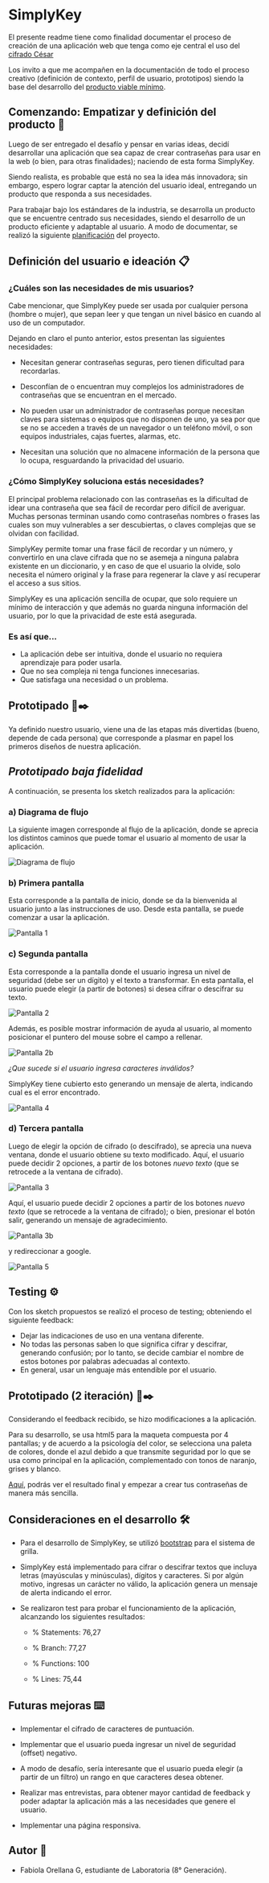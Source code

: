 # SimplyKey

El presente readme tiene como finalidad documentar el proceso de creación de una aplicación web que tenga como eje central el uso del [cifrado César](https://en.wikipedia.org/wiki/Caesar_cipher)  

Los invito a que me acompañen en la documentación de todo el proceso creativo (definición de contexto, perfil de usuario, prototipos) siendo la base del desarrollo del [producto viable mínimo](https://es.wikipedia.org/wiki/Producto_viable_m%C3%ADnimo). 

## Comenzando: Empatizar y definición del producto 🚀

Luego de ser entregado el desafío y pensar en varias ideas, decidí desarrollar una aplicación que sea capaz de crear contraseñas para usar en la web (o bien, para otras finalidades); naciendo de esta forma SimplyKey.

Siendo realista, es probable que está no sea la idea más innovadora; sin embargo, espero lograr captar la atención del usuario ideal, entregando un producto que responda a sus necesidades.

Para trabajar bajo los estándares de la industria, se desarrolla un producto que se encuentre centrado sus necesidades, siendo el desarrollo de un producto eficiente y adaptable al usuario. A modo de documentar, se realizó la siguiente [planificación](https://trello.com/b/2wyMcXYv/caesar-cipher) del proyecto.

## Definición del usuario e ideación 📋

### **¿Cuáles son las necesidades de mis usuarios?**

Cabe mencionar, que SimplyKey puede ser usada por cualquier persona (hombre o mujer), que sepan leer y que tengan un nivel básico en cuando al uso de un computador.

Dejando en claro el punto anterior, estos presentan las siguientes necesidades:

- Necesitan generar contraseñas seguras, pero tienen dificultad para recordarlas.

- Desconfían de o encuentran muy complejos los administradores de contraseñas que se encuentran en el mercado.
	
- No pueden usar un administrador de contraseñas porque necesitan claves para sistemas o equipos que no disponen de uno, ya sea por que se no se acceden a través de un navegador o un teléfono móvil, o son equipos industriales, cajas fuertes, alarmas, etc.

- Necesitan una solución que no almacene información de la persona que lo ocupa, resguardando la privacidad del usuario.

### **¿Cómo SimplyKey soluciona estás necesidades?**

El principal problema relacionado con las contraseñas es la dificultad de idear una contraseña que sea fácil de recordar pero difícil de averiguar. Muchas personas terminan usando como contraseñas nombres o frases las cuales son muy vulnerables a ser descubiertas, o claves complejas que se olvidan con facilidad. 

SimplyKey permite tomar una frase fácil de recordar y un número, y convertirlo en una clave cifrada que no se asemeja a ninguna palabra existente en un diccionario, y en caso de que el usuario la olvide, solo necesita el número original y la frase para regenerar la clave y así recuperar el acceso a sus sitios.

SimplyKey es una aplicación sencilla de ocupar, que solo requiere un mínimo de interacción y que además no guarda ninguna información del usuario, por lo que la privacidad de este está asegurada.

### **Es así que...**

- La aplicación debe ser intuitiva, donde el usuario no requiera aprendizaje para poder usarla.
- Que no sea compleja ni tenga funciones innecesarias.
- Que satisfaga una necesidad o un problema.

## Prototipado 📄✒️

Ya definido nuestro usuario, viene una de las etapas más divertidas (bueno, depende de cada persona) que corresponde a plasmar en papel los primeros diseños de nuestra aplicación.

## *Prototipado baja fidelidad*

A continuación, se presenta los sketch realizados para la aplicación:

### **a) Diagrama de flujo**

La siguiente imagen corresponde al flujo de la aplicación, donde se aprecia los distintos caminos que puede tomar el usuario al momento de usar la aplicación.

![Diagrama de flujo](https://github.com/faog/SCL008-Cipher/blob/master/src/image/Prototype/Diagrama.jpg)

### **b) Primera pantalla**

Esta corresponde a la pantalla de inicio, donde se da la bienvenida al usuario junto a las instrucciones de uso. Desde esta pantalla, se puede comenzar a usar la aplicación.

![Pantalla 1](https://github.com/faog/SCL008-Cipher/blob/master/src/image/Prototype/Image1.jpg)

### **c) Segunda pantalla**

Esta corresponde a la pantalla donde el usuario ingresa un nivel de seguridad (debe ser un dígito) y el texto a transformar. En esta pantalla, el usuario puede elegir (a partir de botones) si desea cifrar o descifrar su texto.

![Pantalla 2](https://github.com/faog/SCL008-Cipher/blob/master/src/image/Prototype/Image2.jpg)

Además, es posible mostrar información de ayuda al usuario, al momento posicionar el puntero del mouse sobre el campo a rellenar.

![Pantalla 2b](https://github.com/faog/SCL008-Cipher/blob/master/src/image/Prototype/Image2b.jpg)

*¿Que sucede si el usuario ingresa caracteres inválidos?*

SimplyKey tiene cubierto esto generando un mensaje de alerta, indicando cual es el error encontrado.

![Pantalla 4](https://github.com/faog/SCL008-Cipher/blob/master/src/image/Prototype/Image4.jpg)

### **d) Tercera pantalla**

Luego de elegir la opción de cifrado (o descifrado), se aprecia una nueva ventana, donde el usuario obtiene su texto modificado. Aquí, el usuario puede decidir 2 opciones, a partir de los botones *nuevo texto* (que se retrocede a la ventana de cifrado).

![Pantalla 3](https://github.com/faog/SCL008-Cipher/blob/master/src/image/Prototype/Image3.jpg)

Aquí, el usuario puede decidir 2 opciones a partir de los botones *nuevo texto* (que se retrocede a la ventana de cifrado); o bien, presionar el botón salir, generando un mensaje de agradecimiento.

![Pantalla 3b](https://github.com/faog/SCL008-Cipher/blob/master/src/image/Prototype/Image3b.jpg)

y redireccionar a google.

![Pantalla 5](https://github.com/faog/SCL008-Cipher/blob/master/src/image/Prototype/Image5.jpg)

## Testing ⚙️

Con los sketch propuestos se realizó el proceso de testing; obteniendo el siguiente feedback:

- Dejar las indicaciones de uso en una ventana diferente.
- No todas las personas saben lo que significa cifrar y descifrar, generando confusión; por lo tanto, se decide cambiar el nombre de estos botones por palabras adecuadas al contexto.
- En general, usar un lenguaje más entendible por el usuario.

## Prototipado (2 iteración) 📄✒️

Considerando el feedback recibido, se hizo modificaciones a la aplicación.

Para su desarrollo, se usa html5 para la maqueta compuesta por 4 pantallas; y de acuerdo a la psicología del color, se selecciona una paleta de colores, donde el azul debido a que transmite seguridad por lo que se usa como principal en la aplicación, complementado con tonos de naranjo, grises y blanco.

[Aquí](https://faog.github.io/SCL008-Cipher/src/index.html), podrás ver el resultado final y empezar a crear tus contraseñas de manera más sencilla.

## Consideraciones en el desarrollo 🛠️

- Para el desarrollo de SimplyKey, se utilizó [bootstrap](https://getbootstrap.com/docs/4.3/layout/grid/) para el sistema de grilla.

- SimplyKey está implementado para cifrar o descifrar textos que incluya letras (mayúsculas y minúsculas), dígitos y caracteres. Si por algún motivo, ingresas un carácter no válido, la aplicación genera un mensaje de alerta indicando el error.

- Se realizaron test para probar el funcionamiento de la aplicación, alcanzando los siguientes resultados:

    - % Statements: 76,27

    - % Branch: 77,27

    - % Functions: 100

    - % Lines: 75,44

## Futuras mejoras ⌨️

- Implementar el cifrado de caracteres de puntuación.

- Implementar que el usuario pueda ingresar un nivel de seguridad (offset) negativo.

- A modo de desafío, sería interesante que el usuario pueda elegir (a partir de un filtro) un rango en que caracteres desea obtener.

- Realizar mas entrevistas, para obtener mayor cantidad de feedback y poder adaptar la aplicación más a las necesidades que genere el usuario.

- Implementar una página responsiva.

##  Autor 📌

- Fabiola Orellana G, estudiante de Laboratoria (8° Generación).





